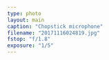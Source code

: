 ```yaml
---
type: photo
layout: main
caption: "Chopstick microphone"
filename: "20171116024819.jpg"
fstop: "f/1.8"
exposure: "1/5"
---
```

